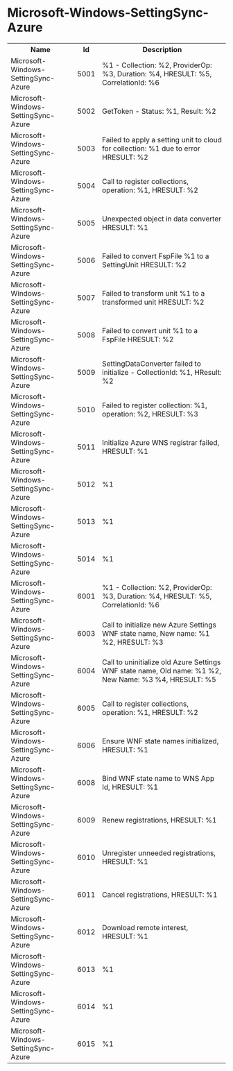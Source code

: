 # Microsoft-Windows-SettingSync-Azure

<table>
<colgroup><col/><col/><col/></colgroup>
<tr><th>Name</th><th>Id</th><th>Description</th></tr>
<tr><td>Microsoft-Windows-SettingSync-Azure</td><td>5001</td><td>%1 - Collection: %2, ProviderOp: %3, Duration: %4, HRESULT: %5, CorrelationId: %6</td></tr>
<tr><td>Microsoft-Windows-SettingSync-Azure</td><td>5002</td><td>GetToken - Status: %1, Result: %2</td></tr>
<tr><td>Microsoft-Windows-SettingSync-Azure</td><td>5003</td><td>Failed to apply a setting unit to cloud for collection: %1 due to error HRESULT: %2</td></tr>
<tr><td>Microsoft-Windows-SettingSync-Azure</td><td>5004</td><td>Call to register collections, operation: %1, HRESULT: %2</td></tr>
<tr><td>Microsoft-Windows-SettingSync-Azure</td><td>5005</td><td>Unexpected object in data converter HRESULT: %1</td></tr>
<tr><td>Microsoft-Windows-SettingSync-Azure</td><td>5006</td><td>Failed to convert FspFile %1 to a SettingUnit HRESULT: %2</td></tr>
<tr><td>Microsoft-Windows-SettingSync-Azure</td><td>5007</td><td>Failed to transform unit %1 to a transformed unit HRESULT: %2</td></tr>
<tr><td>Microsoft-Windows-SettingSync-Azure</td><td>5008</td><td>Failed to convert unit %1 to a FspFile HRESULT: %2</td></tr>
<tr><td>Microsoft-Windows-SettingSync-Azure</td><td>5009</td><td>SettingDataConverter failed to initialize - CollectionId: %1, HResult: %2</td></tr>
<tr><td>Microsoft-Windows-SettingSync-Azure</td><td>5010</td><td>Failed to register collection: %1, operation: %2, HRESULT: %3</td></tr>
<tr><td>Microsoft-Windows-SettingSync-Azure</td><td>5011</td><td>Initialize Azure WNS registrar failed, HRESULT: %1</td></tr>
<tr><td>Microsoft-Windows-SettingSync-Azure</td><td>5012</td><td>%1</td></tr>
<tr><td>Microsoft-Windows-SettingSync-Azure</td><td>5013</td><td>%1</td></tr>
<tr><td>Microsoft-Windows-SettingSync-Azure</td><td>5014</td><td>%1</td></tr>
<tr><td>Microsoft-Windows-SettingSync-Azure</td><td>6001</td><td>%1 - Collection: %2, ProviderOp: %3, Duration: %4, HRESULT: %5, CorrelationId: %6</td></tr>
<tr><td>Microsoft-Windows-SettingSync-Azure</td><td>6003</td><td>Call to initialize new Azure Settings WNF state name, New name: %1 %2, HRESULT: %3</td></tr>
<tr><td>Microsoft-Windows-SettingSync-Azure</td><td>6004</td><td>Call to uninitialize old Azure Settings WNF state name, Old name: %1 %2, New Name: %3 %4, HRESULT: %5</td></tr>
<tr><td>Microsoft-Windows-SettingSync-Azure</td><td>6005</td><td>Call to register collections, operation: %1, HRESULT: %2</td></tr>
<tr><td>Microsoft-Windows-SettingSync-Azure</td><td>6006</td><td>Ensure WNF state names initialized, HRESULT: %1</td></tr>
<tr><td>Microsoft-Windows-SettingSync-Azure</td><td>6008</td><td>Bind WNF state name to WNS App Id, HRESULT: %1</td></tr>
<tr><td>Microsoft-Windows-SettingSync-Azure</td><td>6009</td><td>Renew registrations, HRESULT: %1</td></tr>
<tr><td>Microsoft-Windows-SettingSync-Azure</td><td>6010</td><td>Unregister unneeded registrations, HRESULT: %1</td></tr>
<tr><td>Microsoft-Windows-SettingSync-Azure</td><td>6011</td><td>Cancel registrations, HRESULT: %1</td></tr>
<tr><td>Microsoft-Windows-SettingSync-Azure</td><td>6012</td><td>Download remote interest, HRESULT: %1</td></tr>
<tr><td>Microsoft-Windows-SettingSync-Azure</td><td>6013</td><td>%1</td></tr>
<tr><td>Microsoft-Windows-SettingSync-Azure</td><td>6014</td><td>%1</td></tr>
<tr><td>Microsoft-Windows-SettingSync-Azure</td><td>6015</td><td>%1</td></tr>
</table>
